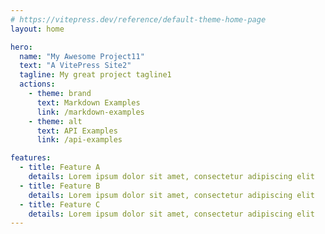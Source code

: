 ```yaml
---
# https://vitepress.dev/reference/default-theme-home-page
layout: home

hero:
  name: "My Awesome Project11"
  text: "A VitePress Site2"
  tagline: My great project tagline1
  actions:
    - theme: brand
      text: Markdown Examples
      link: /markdown-examples
    - theme: alt
      text: API Examples
      link: /api-examples

features:
  - title: Feature A
    details: Lorem ipsum dolor sit amet, consectetur adipiscing elit
  - title: Feature B
    details: Lorem ipsum dolor sit amet, consectetur adipiscing elit
  - title: Feature C
    details: Lorem ipsum dolor sit amet, consectetur adipiscing elit
---
```


